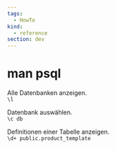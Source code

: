 ```yaml
---
tags:
  - HowTo
kind:
  - reference
section: dev
---
```

# man psql

Alle Datenbanken anzeigen.\
`\l`

Datenbank auswählen.\
`\c db`

Definitionen einer Tabelle anzeigen.\
`\d+ public.product_template`

